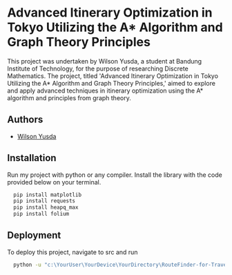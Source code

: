
# Advanced Itinerary Optimization in Tokyo Utilizing the A* Algorithm and Graph Theory Principles

This project was undertaken by Wilson Yusda, a student at Bandung Institute of Technology, for the purpose of researching Discrete Mathematics. The project, titled 'Advanced Itinerary Optimization in Tokyo Utilizing the A* Algorithm and Graph Theory Principles,' aimed to explore and apply advanced techniques in itinerary optimization using the A* algorithm and principles from graph theory.


## Authors

- [Wilson Yusda](https://www.github.com/Razark-Y)


## Installation

Run my project with python or any compiler. Install the library with the code provided below on your terminal.
```bash
  pip install matplotlib
  pip install requests
  pip install heapq_max
  pip install folium
```
    
## Deployment

To deploy this project, navigate to src and run

```bash
  python -u "c:\YourUser\YourDevice\YourDirectory\RouteFinder-for-Travel-Itinerary-in-Tokyo\src\Distance.py"
```

